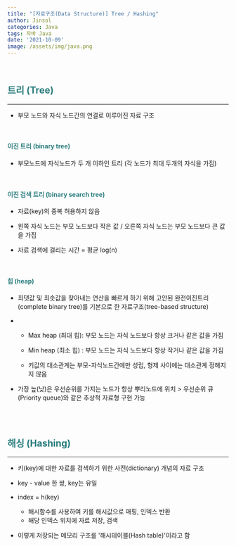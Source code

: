 ```yaml
---
title: "[자료구조(Data Structure)] Tree / Hashing"
author: Jinsol
categories: Java
tags: 자바 Java
date: '2021-10-09'
image: /assets/img/java.png
---
```


<br>

## <span style="color:#2b7d7d">트리 (Tree)</span>
<hr>

- 부모 노드와 자식 노드간의 연결로 이루어진 자료 구조

<br>

#### <span style="color:#2b7d7d">이진 트리 (binary tree)</span>

- 부모노드에 자식노드가 두 개 이하인 트리 (각 노드가 최대 두개의 자식을 가짐)

<br>

#### <span style="color:#2b7d7d">이진 검색 트리 (binary search tree)</span>

- 자료(key)의 중복 허용하지 않음

- 왼쪽 자식 노드는 부모 노드보다 작은 값 / 오른쪽 자식 노드는 부모 노드보다 큰 값을 가짐

- 자료 검색에 걸리는 시간 = 평균 log(n)

<br>

#### <span style="color:#2b7d7d">힙 (heap)</span>

- 최댓값 및 최솟값을 찾아내는 연산을 빠르게 하기 위해 고안된 완전이진트리(complete binary tree)를 기본으로 한 자료구조(tree-based structure)

-   - Max heap (최대 힙): 부모 노드는 자식 노드보다 항상 크거나 같은 값을 가짐

    - Min heap (최소 힙) : 부모 노드는 자식 노드보다 항상 작거나 같은 값을 가짐

    - 키값의 대소관계는 부모-자식노드간에만 성립, 형제 사이에는 대소관계 정해지지 않음

- 가장 높(낮)은 우선순위를 가지는 노드가 항상 뿌리노드에 위치 > 우선순위 큐(Priority queue)와 같은 추상적 자료형 구현 가능

<br><br>

## <span style="color:#2b7d7d">해싱 (Hashing)</span>
<hr>

- 키(key)에 대한 자료를 검색하기 위한 사전(dictionary) 개념의 자료 구조

- key - value 한 쌍, key는 유일

- index = h(key)
    
    - 해시함수를 사용하여 키를 해시값으로 매핑, 인덱스 반환
    - 해당 인덱스 위치에 자료 저장, 검색

- 이렇게 저장되는 메모리 구조를 '해시테이블(Hash table)'이라고 함